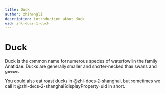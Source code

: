 ```yaml
---
title: Duck
author: zhihongli
description: introduction about duck
uid: zhl-docs-1-duck
---
```

# Duck

Duck is the common name for numerous species of waterfowl in the family Anatidae. Ducks are generally smaller and shorter-necked than swans and geese.  

You could also eat roast ducks in @zhl-docs-2-shanghai, but sometimes 
we call it @zhl-docs-2-shanghai?displayProperty=uid in short.